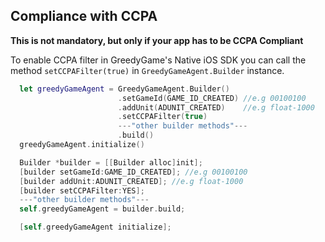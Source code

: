 ## **Compliance with CCPA**

**This is not mandatory, but only if your app has to be CCPA Compliant**


To enable CCPA filter in GreedyGame's Native iOS SDK you can call the method `setCCPAFilter(true)` in `GreedyGameAgent.Builder` instance.

```Swift tab= hl_lines="4"
  let greedyGameAgent = GreedyGameAgent.Builder()
                        .setGameId(GAME_ID_CREATED) //e.g 00100100
                        .addUnit(ADUNIT_CREATED)    //e.g float-1000
                        .setCCPAFilter(true)
                        ---"other builder methods"---
                        .build()
  greedyGameAgent.initialize()
```

```Objective-C tab="Objective-C" hl_lines="4"
  Builder *builder = [[Builder alloc]init];
  [builder setGameId:GAME_ID_CREATED]; //e.g 00100100
  [builder addUnit:ADUNIT_CREATED]; //e.g float-1000
  [builder setCCPAFilter:YES];
  ---"other builder methods"---
  self.greedyGameAgent = builder.build;

  [self.greedyGameAgent initialize];
```